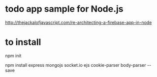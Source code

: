 # todo app sample for Node.js
http://thejackalofjavascript.com/re-architecting-a-firebase-app-in-node

# to install
npm init

npm install express mongojs socket.io ejs cookie-parser body-parser --save